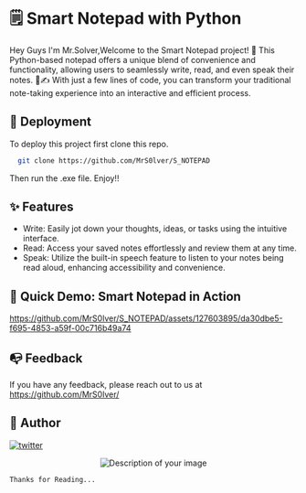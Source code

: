 
# 🗒 Smart Notepad with Python

Hey Guys I'm Mr.Solver,Welcome to the Smart Notepad project! 🚀 This Python-based notepad offers a unique blend of convenience and functionality, allowing users to seamlessly write, read, and even speak their notes. 💬✍️ With just a few lines of code, you can transform your traditional note-taking experience into an interactive and efficient process.



## 🚀 Deployment

To deploy this project first clone this repo.

```bash
  git clone https://github.com/MrS0lver/S_NOTEPAD
```
Then run the .exe file.
Enjoy!!


## ✨ Features

- Write: Easily jot down your thoughts, ideas, or tasks using the intuitive interface.
- Read: Access your saved notes effortlessly and review them at any time.
- Speak: Utilize the built-in speech feature to listen to your notes being read aloud, enhancing accessibility and convenience.


## 🎥 Quick Demo: Smart Notepad in Action
 

https://github.com/MrS0lver/S_NOTEPAD/assets/127603895/da30dbe5-f695-4853-a59f-00c716b49a74




## 📭 Feedback

If you have any feedback, please reach out to us at https://github.com/MrS0lver/


## 🔗 Author

[![twitter](https://img.shields.io/badge/twitter-1DA1F2?style=for-the-badge&logo=twitter&logoColor=white)](https://twitter.com/Mrs0lver)

<center>
  <img src="https://pbs.twimg.com/profile_images/1670456206807400449/DEbRkvAL_400x400.jpg" alt="Description of your image">
</center>

`Thanks for Reading...`

